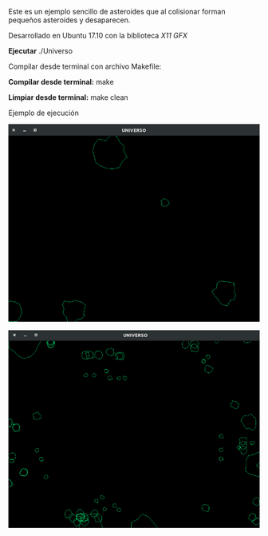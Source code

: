

Este es un ejemplo sencillo de asteroides que al colisionar forman pequeños asteroides y desaparecen.

Desarrollado en Ubuntu 17.10 con la biblioteca *X11 GFX*

**Ejecutar**
	./Universo

Compilar desde terminal con archivo Makefile:

**Compilar desde terminal:**
	make

**Limpiar desde terminal:**
	make clean

Ejemplo de ejecución

![Ejemplo 1](../Asteroides/Imagen1.png)

![Ejemplo 2](../Asteroides/Imagen2.png)	 
